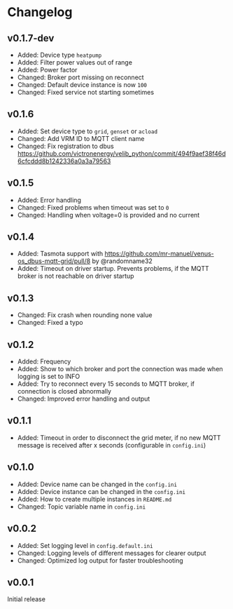 # Changelog

## v0.1.7-dev
* Added: Device type `heatpump`
* Added: Filter power values out of range
* Added: Power factor
* Changed: Broker port missing on reconnect
* Changed: Default device instance is now `100`
* Changed: Fixed service not starting sometimes

## v0.1.6
* Added: Set device type to `grid`, `genset` or `acload`
* Changed: Add VRM ID to MQTT client name
* Changed: Fix registration to dbus https://github.com/victronenergy/velib_python/commit/494f9aef38f46d6cfcddd8b1242336a0a3a79563

## v0.1.5
* Added: Error handling
* Changed: Fixed problems when timeout was set to `0`
* Changed: Handling when voltage=0 is provided and no current

## v0.1.4
* Added: Tasmota support with https://github.com/mr-manuel/venus-os_dbus-mqtt-grid/pull/8 by @randomname32
* Added: Timeout on driver startup. Prevents problems, if the MQTT broker is not reachable on driver startup

## v0.1.3
* Changed: Fix crash when rounding none value
* Changed: Fixed a typo

## v0.1.2
* Added: Frequency
* Added: Show to which broker and port the connection was made when logging is set to INFO
* Added: Try to reconnect every 15 seconds to MQTT broker, if connection is closed abnormally
* Changed: Improved error handling and output

## v0.1.1
* Added: Timeout in order to disconnect the grid meter, if no new MQTT message is received after x seconds (configurable in `config.ini`)

## v0.1.0
* Added: Device name can be changed in the `config.ini`
* Added: Device instance can be changed in the `config.ini`
* Added: How to create multiple instances in `README.md`
* Changed: Topic variable name in `config.ini`

## v0.0.2
* Added: Set logging level in `config.default.ini`
* Changed: Logging levels of different messages for clearer output
* Changed: Optimized log output for faster troubleshooting

## v0.0.1
Initial release
